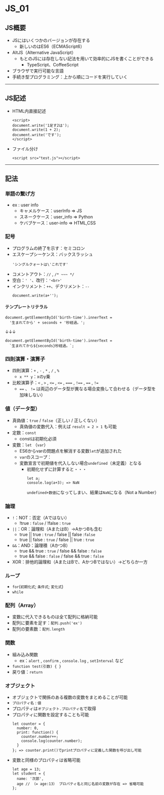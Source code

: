 # JS_01
## JS概要
- JSにはいくつかのバージョンが存在する
  - 新しいのはES6（ECMAScript6）
- AltJS（Alternative JavaScript）
  - もとのJSには存在しない記法を用いて効率的にJSを書くことができる
    - TypeScript、CoffeeScript
- ブラウザで実行可能な言語
- 手続き型プログラミング：上から順にコードを実行していく
---
## JS記述
- HTML内直接記述
    ```
    <script>
    document.write('1足す2は');
    document.write(1 + 2);
    document.write('です');
    </script>
    ```
- ファイル分け
  ```
  <script src="test.js"></script>
  ```
---
## 記法
### 単語の繋げ方
- ex : user info
  - キャメルケース：userInfo => JS
  - スネークケース：user_info => Python
  - ケバブケース：user-info => HTML,CSS

### 記号
- プログラムの終了を示す：セミコロン
- エスケープシーケンス：バックスラッシュ
  ```
  'シングルクォートは\'これです'
  ```
- コメントアウト：`//` , `/* ~~~ */`
- 空白：`' '`、改行：`'<br>'`
- インクリメント：`++`、デクリメント：`--`
  ```
  document.write(a+'');
  ```
#### テンプレートリテラル
```
document.getElementById('birth-time').innerText =
  '生まれてから' + seconds + '秒経過。';
```
↓↓↓
```
document.getElementById('birth-time').innerText =
  `生まれてから${seconds}秒経過。`;
```

### 四則演算・演算子
- 四則演算：`+` , `-` , `*` , `/` , `%`
  - `x ** y`：xのy乗
- 比較演算子：`<` , `>` , `<=` , `<=` , `===` , `!==` , `==` , `!=`
  - `==` 、 `!=` は両辺のデータ型が異なる場合変換して合わせる（データ型を加味しない）

### 値（データ型）
- 真偽値：`true` / `false`（正しい / 正しくない）
  - 真偽値の変数代入：例えば `result = 2 > 1` も可能
- 定数：`const`
  - constは初期化必須
- 変数：`let` （`var`）
  - ES6からvarの問題点を解消する変数`let`が追加された
  - `var`のスコープ：
  - 変数宣言で初期値を代入しない場合`undefined`（未定義）となる
    - 初期化せずに計算すると・・・
      ```
      let a;
      console.log(a+3); => NaN
      ```
      `undefined+数値`になってしまい、結果は`NaN`になる（Not a Number）
### 論理
- `!`：NOT：否定（Aではない）
  - !true : `false` / !false : `true`
- `||`：OR：論理和（AまたはB）→AかつBも含む
  - true || true : `true` / false || false :`false`
  - true || false : `true` / false || true : `true`
- `&&`：AND：論理積（AかつB）
  - true && true : `true` / false && false : `false`
  - true && false : `false` / false && true : `false` 
- XOR：排他的論理和（AまたはBで、AかつBではない）→どちらか一方

### ループ
- `for`(`初期化式`; `条件式`; `変化式`)
- `while`

### 配列（Array）
- 変数に代入できるものは全て配列に格納可能
- 配列に要素を足す：`配列.push('ex')`
- 配列の要素数：`配列.length`

### 関数
- 組み込み関数
  - ex：`alert` , `confirm` , `console.log` , `setInterval` など
- `function test(引数) { }`
- 戻り値：`return`

### オブジェクト
- オブジェクトで関係のある複数の変数をまとめることが可能
- `プロパティ名` : `値`
- プロパティは`オブジェクト.プロパティ名`で取得
- プロパティに関数を設定することも可能
  ```
  let counter = {
    number: 0,
    print: function() {
      counter.number++;
      console.log(counter.number);
    }
  }; => counter.print()でprintプロパティに定義した関数を呼び出し可能
  ```
- 変数と同様のプロパティは省略可能
  ```
  let age = 13;
  let student = {
    name: '次郎',
    age // （= age:13） プロパティ名と同じ名前の変数が存在 => 省略可能
  };
  ```

